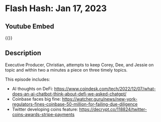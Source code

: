 # Flash Hash: Jan 17, 2023





## Youtube Embed
{{<youtube krcbtMGHQlI>}}

## Description
Executive Producer, Christian, attempts to keep Corey, Dee, and Jessie on topic and within two a minutes a piece on three timely topics. 

This episode includes:
 - AI thoughts on DeFi: https://www.coindesk.com/tech/2022/12/07/what-does-an-ai-chatbot-think-about-defi-we-asked-chatgpt/
 - Coinbase faces big fine: https://watcher.guru/news/new-york-regulators-fines-coinbase-50-million-for-failing-due-diligence
 - Twitter developing coins feature: https://decrypt.co/118824/twitter-coins-awards-stripe-payments
